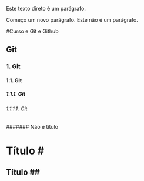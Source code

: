 Este texto direto é um parágrafo.

Começo um novo parágrafo.
Este não é um parágrafo.

#Curso e Git e Github
## Git
### 1. Git
#### 1.1. Git
##### 1.1.1. Git
###### 1.1.1.1. Git
####### Não é título

Título #
=

Título ##
-